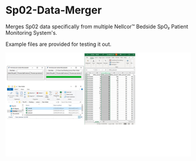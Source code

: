 # Sp02-Data-Merger
Merges Sp02 data specifically from multiple Nellcor™ Bedside SpO₂ Patient Monitoring System's.

Example files are provided for testing it out.

![Screenshot](https://github.com/LeeWannacott/Sp02-Data-Merger/blob/master/Infographic%20Sp02%20data%20merger..png)
